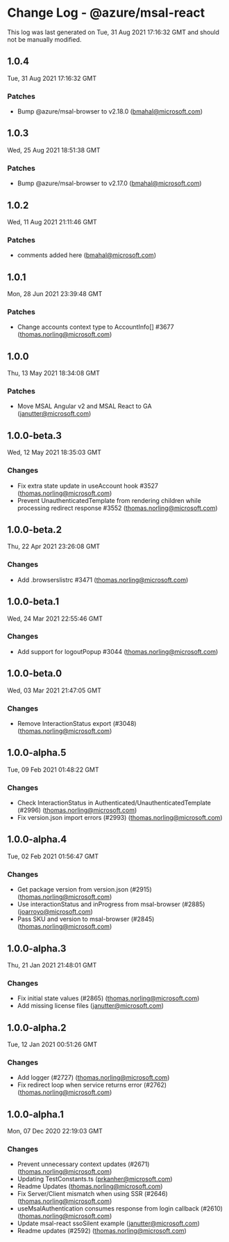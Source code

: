 # Change Log - @azure/msal-react

This log was last generated on Tue, 31 Aug 2021 17:16:32 GMT and should not be manually modified.

<!-- Start content -->

## 1.0.4

Tue, 31 Aug 2021 17:16:32 GMT

### Patches

- Bump @azure/msal-browser to v2.18.0 (bmahal@microsoft.com)

## 1.0.3

Wed, 25 Aug 2021 18:51:38 GMT

### Patches

- Bump @azure/msal-browser to v2.17.0 (bmahal@microsoft.com)

## 1.0.2

Wed, 11 Aug 2021 21:11:46 GMT

### Patches

- comments added here (bmahal@microsoft.com)

## 1.0.1

Mon, 28 Jun 2021 23:39:48 GMT

### Patches

- Change accounts context type to AccountInfo[] #3677 (thomas.norling@microsoft.com)

## 1.0.0

Thu, 13 May 2021 18:34:08 GMT

### Patches

- Move MSAL Angular v2 and MSAL React to GA (janutter@microsoft.com)

## 1.0.0-beta.3

Wed, 12 May 2021 18:35:03 GMT

### Changes

- Fix extra state update in useAccount hook #3527 (thomas.norling@microsoft.com)
- Prevent UnauthenticatedTemplate from rendering children while processing redirect response #3552 (thomas.norling@microsoft.com)

## 1.0.0-beta.2

Thu, 22 Apr 2021 23:26:08 GMT

### Changes

- Add .browserslistrc #3471 (thomas.norling@microsoft.com)

## 1.0.0-beta.1

Wed, 24 Mar 2021 22:55:46 GMT

### Changes

- Add support for logoutPopup #3044 (thomas.norling@microsoft.com)

## 1.0.0-beta.0

Wed, 03 Mar 2021 21:47:05 GMT

### Changes

- Remove InteractionStatus export (#3048) (thomas.norling@microsoft.com)

## 1.0.0-alpha.5

Tue, 09 Feb 2021 01:48:22 GMT

### Changes

- Check InteractionStatus in Authenticated/UnauthenticatedTemplate (#2996) (thomas.norling@microsoft.com)
- Fix version.json import errors (#2993) (thomas.norling@microsoft.com)

## 1.0.0-alpha.4

Tue, 02 Feb 2021 01:56:47 GMT

### Changes

- Get package version from version.json (#2915) (thomas.norling@microsoft.com)
- Use interactionStatus and inProgress from msal-browser (#2885) (joarroyo@microsoft.com)
- Pass SKU and version to msal-browser (#2845) (thomas.norling@microsoft.com)

## 1.0.0-alpha.3

Thu, 21 Jan 2021 21:48:01 GMT

### Changes

- Fix initial state values (#2865) (thomas.norling@microsoft.com)
- Add missing license files (janutter@microsoft.com)

## 1.0.0-alpha.2

Tue, 12 Jan 2021 00:51:26 GMT

### Changes

- Add logger (#2727) (thomas.norling@microsoft.com)
- Fix redirect loop when service returns error (#2762) (thomas.norling@microsoft.com)

## 1.0.0-alpha.1

Mon, 07 Dec 2020 22:19:03 GMT

### Changes

- Prevent unnecessary context updates (#2671) (thomas.norling@microsoft.com)
- Updating TestConstants.ts (prkanher@microsoft.com)
- Readme Updates (thomas.norling@microsoft.com)
- Fix Server/Client mismatch when using SSR (#2646) (thomas.norling@microsoft.com)
- useMsalAuthentication consumes response from login callback (#2610) (thomas.norling@microsoft.com)
- Update msal-react ssoSilent example (janutter@microsoft.com)
- Readme updates (#2592) (thomas.norling@microsoft.com)
